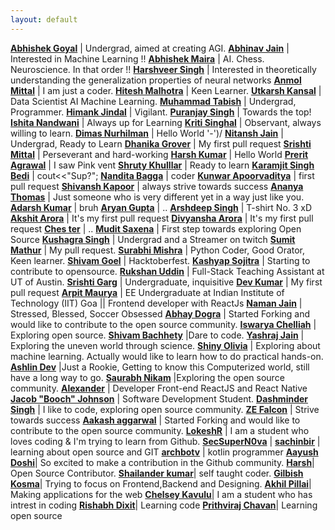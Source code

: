 ```yaml
---
layout: default
---
```

**[Abhishek Goyal](https://github.com/ABHISHEK-G0YAL)** | Undergrad, aimed at creating AGI.
**[Abhinav Jain](https://github.com/abhinavjain12)** | Interested in Machine Learning !!
**[Abhishek Maira](https://github.com/AbhishekMaira10)** | AI. Chess. Neuroscience. In that order !!
**[Harshveer Singh](https://github.com/llStringll)** | Interested in theoretically understanding the generalization properties of neural networks
**[Anmol Mittal](https://github.com/pulins222)** | I am just a coder.
**[Hitesh Malhotra](https://github.com/CodeWithHitesh)** | Keen Learner.
**[Utkarsh Kansal](https://github.com/utkarshkansal17)** | Data Scientist AI Machine Learning.
**[Muhammad Tabish](https://github.com/mtabishk)** | Undergrad, Programmer.
**[Himank Jindal](https://github.com/himankjindal)** | Vigilant.
**[Puranjay Singh](https://github.com/purjaysin)** | Towards the top!
**[Ishita Nandwani](https://github.com/ishita4416)** | Always up for Learning
**[Kriti Singhal](https://github.com/Kriti-bit)** | Observant, always willing to learn.
**[Dimas Nurhilman](https://github.com/dimzt/)** | Hello World '-')/
**[Nitansh Jain](https://github.com/nitanshjain)** | Undergrad, Ready to Learn
**[Dhanika Grover](https://github.com/dhanika08)** | My first pull request
**[Srishti Mittal](https://github.com/Chia2712)** | Perseverant and hard-working
**[Harsh Kumar](https://github.com/TheHarshCoder)** | Hello World
**[Prerit Agrawal](https://github.com/preritagrawal)** | I saw Pink vent
**[Shruty Khulllar](https://github.com/shruty-khullar)** | Ready to learn
**[Karamjit Singh Bedi](https://github.com/why-kj-why)** | cout<<"Sup?";
**[Nandita Bagga](https://github.com/Nandita-Bagga)** | coder
**[Kunwar Apoorvaditya](https://github.com/kunwar-code)** | first pull request
**[Shivansh Kapoor](https://github.com/kapoor2902)** | always strive towards success
**[Ananya Thomas](https://github.com/ananyathomas)** | Just someone who is very different yet in a way just like you.
**[Adarsh Kumar](https://github.com/iamadarshk)** | bruh
**[Aryan Gupta](https://github.com/1611Aryan)** | ..
**[Arshdeep Singh](https://github.com/arshdeepsk)** | T-shirt No. 3 xD
**[Akshit Arora](https://github.com/akshit-wq)** | It's my first pull request
**[Divyansha Arora](https://github.com/divyansha-coder)** | It's my first pull request
**[Ches ter](https://github.com/saycheeseter)** | ..
**[Mudit Saxena](https://github.com/mudit2909)** | First step towards exploring Open Source
**[Kushagra Singh](https://github.com/perkymaster)** | Undergrad and a Streamer on twitch
**[Sumit Mathur](https://github.com/Mathur777)** | My pull request.
**[Surabhi Mishra](https://github.com/SurabhiMishra)** | Python Coder, Good Orator, Keen learner.
**[Shivam Goel](https://github.com/shiv-am117)** | Hacktoberfest.
**[Kashyap Sojitra](https://github.com/kashyap-sojitra)** | Starting to contribute to opensource.
**[Rukshan Uddin](https://github.com/rukshanuddin)** | Full-Stack Teaching Assistant at UT of Austin.
**[Srishti Garg](https://github.com/srishti73)** | Undergraduate, inquisitive
**[Dev Kumar](https://github.com/RaX-D)** | My first pull request
**[Arpit Maurya](https://github.com/arpitm859)** | EE Undergraduate at Indian Institute of Technology (IIT) Goa || Frontend developer with ReactJs
**[Naman Jain](https://github.com/namannjain)** | Stressed, Blessed, Soccer Obsessed
**[Abhay Dogra](https://github.com/ABDthePRO)** | Started Forking and would like to contribute to the open source community.
**[Iswarya Chelliah](https://github.com/iswarya-chelliah)** | Exploring open source.
**[Shivam Bachhety](https://github.com/shivambachhety)** |Dare to code.
**[Yashraj Jain](https://github.com/yashrajjain726)** | Exploring the uneven world through science.
**[Shiny Olivia](https://github.com/olivia26)** | Exploring about machine learning. Actually would like to learn how to do practical hands-on.
**[Ashlin Dev](https://github.com/Ashlin21dev)** |Just a Rookie, Getting to know this Computerized world, still have a long way to go.
**[Saurabh Nikam](https://github.com/saurabh-nikam)** |Exploring the open source community.
**[Alexander](https://github.com/ialexanderbrito)** | Developer Front-end ReactJS and React Native
**[Jacob "Booch" Johnson](https://github.com/Jacobtjohnson)** | Software Development Student.
**[Dashminder Singh](https://github.com/Dashminder-Singh)** | I like to code, exploring open source community.
**[ZE Falcon](https://github.com/Ze-Falcon)** | Strive towards success
**[Aakash aggarwal](https://github.com/asquaree)** | Started Forking and would like to contribute to the open source community.
**[LokeshR](https://github.com/lokeshrajgadkar)** | I am a student who loves coding & I'm trying to learn from Github.
**[SecSuperN0va](https://github.com/secsupernova)** | 
**[sachinbir](https://github.com/sachinbir)** | learning about open source and GIT
**[archbotv](https://github.com/archbotv/)** | kotlin programmer
**[Aayush Doshi](https://github.com/Aayush2610-git)**| So excited to make a contribution in the Github community. 
**[Harsh](https://github.com/harsh-jindal)**| Open Source Contributor.
**[Shailander kumar](https://github.com/sk013)**| self taught coder.
**[Gilbish Kosma](https://github.com/GilbishKosma)**| Trying to focus on Frontend,Backend and Designing.
**[Akhil Pillai](https://github.com/Akhil-Pillai)**| Making applications for the web
**[Chelsey Kavulu](https://github.com/chelseykavulu)**| I am a student who has intrest in coding 
**[Rishabh Dixit](https://github.com/devlearner011)**| Learning code
**[Prithviraj Chavan](https://github.com/prithvirajvesit)**| Learning open source
